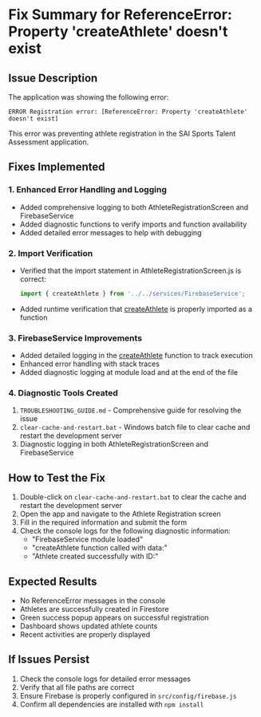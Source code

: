 # Fix Summary for ReferenceError: Property 'createAthlete' doesn't exist

## Issue Description
The application was showing the following error:
```
ERROR Registration error: [ReferenceError: Property 'createAthlete' doesn't exist]
```

This error was preventing athlete registration in the SAI Sports Talent Assessment application.

## Fixes Implemented

### 1. Enhanced Error Handling and Logging
- Added comprehensive logging to both AthleteRegistrationScreen and FirebaseService
- Added diagnostic functions to verify imports and function availability
- Added detailed error messages to help with debugging

### 2. Import Verification
- Verified that the import statement in AthleteRegistrationScreen.js is correct:
  ```javascript
  import { createAthlete } from '../../services/FirebaseService';
  ```
- Added runtime verification that [createAthlete](file:///c:/Users/rishu/OneDrive/Desktop/New%20folder/SAI-Sports-Talent-Assessment/src/services/FirebaseService.js#L23-L35) is properly imported as a function

### 3. FirebaseService Improvements
- Added detailed logging in the [createAthlete](file:///c:/Users/rishu/OneDrive/Desktop/New%20folder/SAI-Sports-Talent-Assessment/src/services/FirebaseService.js#L23-L35) function to track execution
- Enhanced error handling with stack traces
- Added diagnostic logging at module load and at the end of the file

### 4. Diagnostic Tools Created
1. `TROUBLESHOOTING_GUIDE.md` - Comprehensive guide for resolving the issue
2. `clear-cache-and-restart.bat` - Windows batch file to clear cache and restart the development server
3. Diagnostic logging in both AthleteRegistrationScreen and FirebaseService

## How to Test the Fix

1. Double-click on `clear-cache-and-restart.bat` to clear the cache and restart the development server
2. Open the app and navigate to the Athlete Registration screen
3. Fill in the required information and submit the form
4. Check the console logs for the following diagnostic information:
   - "FirebaseService module loaded"
   - "createAthlete function called with data:"
   - "Athlete created successfully with ID:"

## Expected Results

- No ReferenceError messages in the console
- Athletes are successfully created in Firestore
- Green success popup appears on successful registration
- Dashboard shows updated athlete counts
- Recent activities are properly displayed

## If Issues Persist

1. Check the console logs for detailed error messages
2. Verify that all file paths are correct
3. Ensure Firebase is properly configured in `src/config/firebase.js`
4. Confirm all dependencies are installed with `npm install`